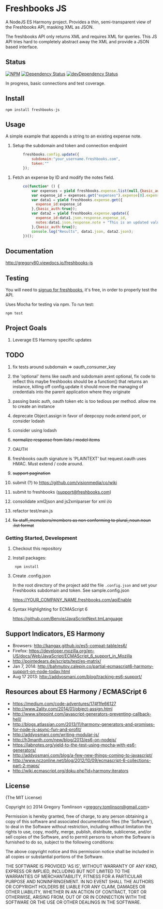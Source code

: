 # Freshbooks JS

A NodeJS ES Harmony project. Provides a thin, semi-transparent
view of the Freshbooks API, masking XML as JSON.

The freshbooks API only returns XML and requires
XML for queries. This JS API tries hard to completely
abstract away the XML and provide
a JSON based interface.


## Status

[![NPM](https://nodei.co/npm/freshbooks-js.png)](https://nodei.co/npm/freshbooks-js/)
[![Dependency Status](https://david-dm.org/gregory80/freshbooks-js.png)](https://david-dm.org/gregory80/freshbooks-js)
[![devDependency Status](https://david-dm.org/gregory80/freshbooks-js/dev-status.png)](https://david-dm.org/gregory80/freshbooks-js#info=devDependencies)

In progress, basic connections and test coverage.

## Install

    npm install freshbooks-js


## Usage

A simple example that appends a string to an existing
expense note.


1. Setup the subdomain and token and connection endpoint
```javascript
        freshbooks.config.update({
            subdomain:"your_username.freshbooks.com",
            token:""
        });
```
1. Fetch an expense by ID and modify the notes field.
```javascript
        co(function* () {
            var expenses = yield freshbooks.expense.list(null,{basic_auth:true});
            var expense_id = expenses.get("expenses").expense[0].expense_id;
            var data1 = yield freshbooks.expense.get({
              expense_id:expense_id
            },{basic_auth:true});
            var data2 = yield freshbooks.expense.update({
              expense_id:data1.json.response.expense_id,
              notes:data1.json.response.note + "This is an updated value"
            },{basic_auth:true});
            console.log("Results", data1.json, data2.json);
        })();
```
## Documentation

http://gregory80.viewdocs.io/freshbooks-js


## Testing

You will need to [signup for freshbooks](https://gregorytomlinson.freshbooks.com/refer/www), it's free,
in order to properly test the API.



Uses Mocha for testing via npm. To run test:

    npm test


## Project Goals

1. Leverage ES Harmony specific updates


## TODO

1. fix tests around subdomain => oauth_consumer_key
1. the 'optional' items like oauth and subdomain arent optional, fix code to reflect this
    maybe freshbooks should be a function() that returns an instance, killing off config.update
    it should move the managing of credentials into the parent application where they originate

1. passing basic auth, oauth token etc is too tedious per method. allow me to create an instance
1. deprecate Object.assign in favor of deepcopy node.extend port, or consider lodash
1. consider using lodash
1. ~~normalize response from lists / model items~~
1. OAUTH
1. freshbooks oauth signature is 'PLAINTEXT' but request.oauth uses HMAC. Must extend / code around.
1. ~~support pagination~~
1. submit (?) to https://github.com/visionmedia/co/wiki
1. submit to freshbooks (support@freshbooks.com)
1. consolidate xml2json and js2xmlparser for xml i/o
1. refactor test/main.js
1. ~~fix staff_memebers/members as non conforming to plural_noun.noun .list format~~


### Getting Started, Development

1. Checkout this repository

1. Install packages:

        npm install

1. Create .config.json

    In the root directory of the project
    add the file ```.config.json``` and set your
    Freshbooks subdomain and token. See sample.config.json

    https://YOUR_COMPANY_NAME.freshbooks.com/apiEnable

1. Syntax Highlighting for ECMAScript 6

    https://github.com/Benvie/JavaScriptNext.tmLanguage

## Support Indicators, ES Harmony

+ Browsers: http://kangax.github.io/es5-compat-table/es6/
+ Firefox: https://developer.mozilla.org/en-US/docs/Web/JavaScript/ECMAScript_6_support_in_Mozilla
+ http://pointedears.de/scripts/test/es-matrix/
+ Jan 7, 2014: http://bahmutov.calepin.co/partial-ecmascript6-harmony-support-on-node-today.html
+ Aug 17 2013: http://addyosmani.com/blog/tracking-es6-support/



## Resources about ES Harmony / ECMASCript 6

+ https://medium.com/code-adventures/174f1fe66127
+ http://www.2ality.com/2014/01/object-assign.html
+ http://www.sitepoint.com/javascript-generators-preventing-callback-hell/
+ http://blogs.atlassian.com/2013/11/harmony-generators-and-promises-for-node-js-async-fun-and-profit/
+ http://addyosmani.com/writing-modular-js/
+ http://h3manth.com/new/blog/2013/es6-on-nodejs/
+ https://labnotes.org/yield-to-the-test-using-mocha-with-es6-generators/
+ http://addyosmani.com/blog/a-few-new-things-coming-to-javascript/
+ http://www.nczonline.net/blog/2012/10/09/ecmascript-6-collections-part-2-maps/
+ http://wiki.ecmascript.org/doku.php?id=harmony:iterators






## License

(The MIT License)

Copyright (c) 2014 Gregory Tomlinson &lt;gregory.tomlinson@gmail.com&gt;

Permission is hereby granted, free of charge, to any person obtaining
a copy of this software and associated documentation files (the
'Software'), to deal in the Software without restriction, including
without limitation the rights to use, copy, modify, merge, publish,
distribute, sublicense, and/or sell copies of the Software, and to
permit persons to whom the Software is furnished to do so, subject to
the following conditions:

The above copyright notice and this permission notice shall be
included in all copies or substantial portions of the Software.

THE SOFTWARE IS PROVIDED 'AS IS', WITHOUT WARRANTY OF ANY KIND,
EXPRESS OR IMPLIED, INCLUDING BUT NOT LIMITED TO THE WARRANTIES OF
MERCHANTABILITY, FITNESS FOR A PARTICULAR PURPOSE AND NONINFRINGEMENT.
IN NO EVENT SHALL THE AUTHORS OR COPYRIGHT HOLDERS BE LIABLE FOR ANY
CLAIM, DAMAGES OR OTHER LIABILITY, WHETHER IN AN ACTION OF CONTRACT,
TORT OR OTHERWISE, ARISING FROM, OUT OF OR IN CONNECTION WITH THE
SOFTWARE OR THE USE OR OTHER DEALINGS IN THE SOFTWARE.
